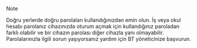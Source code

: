   > [!NOTE]
  > Doğru yerlerde doğru parolaları kullandığınızdan emin olun. İş veya okul hesabı parolanız cihazınızda oturum açmak için kullandığınız paroladan farklı olabilir ve bir cihazın parolası diğer cihazla yanı olmayabilir. Parolalarınızla ilgili sorun yaşıyorsanız yardım için BT yöneticinize başvurun.


<!--HONumber=Nov16_HO4-->



